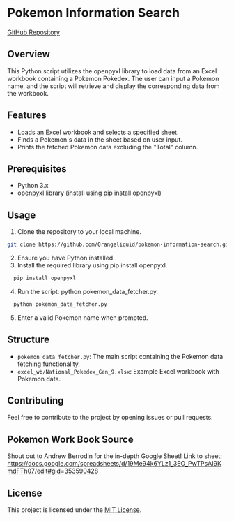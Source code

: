 # Pokemon Information Search

[GitHub Repository](https://github.com/Orangeliquid/pokemon-information-search)


## Overview
This Python script utilizes the openpyxl library to load data from an Excel workbook containing a Pokemon Pokedex. The user can input a Pokemon name, and the script will retrieve and display the corresponding data from the workbook.

## Features
- Loads an Excel workbook and selects a specified sheet.
- Finds a Pokemon's data in the sheet based on user input.
- Prints the fetched Pokemon data excluding the "Total" column.

## Prerequisites
- Python 3.x
- openpyxl library (install using pip install openpyxl)

## Usage
1. Clone the repository to your local machine.
  ```bash
  git clone https://github.com/Orangeliquid/pokemon-information-search.git
  ```
2. Ensure you have Python installed.
3. Install the required library using pip install openpyxl.
  ```bash
    pip install openpyxl
  ```
4. Run the script: python pokemon_data_fetcher.py.
  ```bash
    python pokemon_data_fetcher.py
  ```
5. Enter a valid Pokemon name when prompted.

## Structure
- `pokemon_data_fetcher.py`: The main script containing the Pokemon data fetching functionality.
- `excel_wb/National_Pokedex_Gen_9.xlsx`: Example Excel workbook with Pokemon data.

## Contributing
Feel free to contribute to the project by opening issues or pull requests.

## Pokemon Work Book Source
Shout out to Andrew Berrodin for the in-depth Google Sheet!
Link to sheet: https://docs.google.com/spreadsheets/d/19Me94k6YLz1_3EO_PwTPsAI9KmdFTh07/edit#gid=353590428

## License
This project is licensed under the [MIT License](LICENSE.txt).
